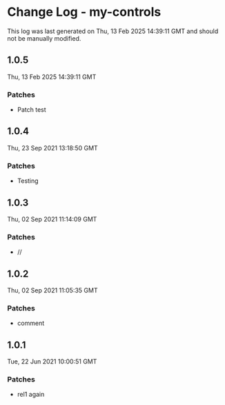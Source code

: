 # Change Log - my-controls

This log was last generated on Thu, 13 Feb 2025 14:39:11 GMT and should not be manually modified.

## 1.0.5
Thu, 13 Feb 2025 14:39:11 GMT

### Patches

- Patch test

## 1.0.4
Thu, 23 Sep 2021 13:18:50 GMT

### Patches

- Testing

## 1.0.3
Thu, 02 Sep 2021 11:14:09 GMT

### Patches

- //

## 1.0.2
Thu, 02 Sep 2021 11:05:35 GMT

### Patches

- comment

## 1.0.1
Tue, 22 Jun 2021 10:00:51 GMT

### Patches

- rel1 again


